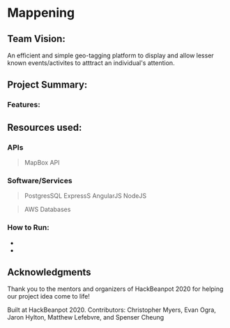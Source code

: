 # Mappening

## Team Vision: 
An efficient and simple geo-tagging platform to display and allow lesser known events/activites to atttract an individual's attention. 
<br /> 

## Project Summary: 



### Features: 



## Resources used: 
### APIs
> MapBox API

### Software/Services
> PostgresSQL
> ExpressS
> AngularJS
> NodeJS


> AWS Databases

### How to Run: 
-
-

## Acknowledgments
Thank you to the mentors and organizers of HackBeanpot 2020 for helping our project idea come to life!

Built at HackBeanpot 2020.
Contributors: Christopher Myers, Evan Ogra, Jaron Hylton, Matthew Lefebvre, and Spenser Cheung
